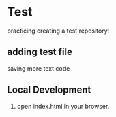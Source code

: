 # Test

practicing creating a test repository!

## adding test file

saving more text code

## Local Development

1. open index.html in your browser.
